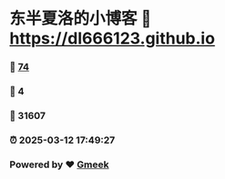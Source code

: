# 东半夏洛的小博客 :link: https://dl666123.github.io 
### :page_facing_up: [74](https://dl666123.github.io/tag.html) 
### :speech_balloon: 4 
### :hibiscus: 31607 
### :alarm_clock: 2025-03-12 17:49:27 
### Powered by :heart: [Gmeek](https://github.com/Meekdai/Gmeek)
